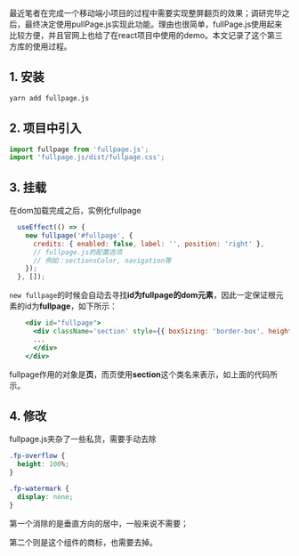 最近笔者在完成一个移动端小项目的过程中需要实现整屏翻页的效果；调研完毕之后，最终决定使用pullPage.js实现此功能。理由也很简单，fullPage.js使用起来比较方便，并且官网上也给了在react项目中使用的demo。本文记录了这个第三方库的使用过程。

## 1. 安装
```bash
yarn add fullpage.js
```

## 2. 项目中引入
```js
import fullpage from 'fullpage.js';
import 'fullpage.js/dist/fullpage.css';
```

## 3. 挂载
在dom加载完成之后，实例化fullpage
```js
  useEffect(() => {
    new fullpage('#fullpage', {
      credits: { enabled: false, label: '', position: 'right' },
      // fullpage.js的配置选项
      // 例如：sectionsColor, navigation等
    });
  }, []);
```

`new fullpage`的时候会自动去寻找**id为fullpage的dom元素**，因此一定保证根元素的id为**fullpage**，如下所示：

```jsx
    <div id="fullpage">
      <div className='section' style={{ boxSizing: 'border-box', height: window.innerHeight }}>
      ...
      </div>
    </div>
```

fullpage作用的对象是**页**，而页使用**section**这个类名来表示，如上面的代码所示。

## 4. 修改
fullpage.js夹杂了一些私货，需要手动去除
```css
.fp-overflow {
  height: 100%;
}

.fp-watermark {
  display: none;
}
```
第一个消除的是垂直方向的居中，一般来说不需要；

第二个则是这个组件的商标，也需要去掉。